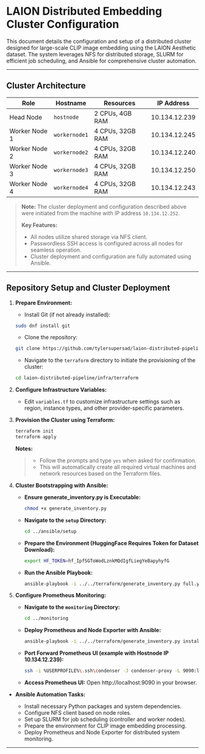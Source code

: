 # LAION Distributed Embedding Cluster Configuration

This document details the configuration and setup of a distributed cluster designed for large-scale CLIP image embedding using the LAION Aesthetic dataset. The system leverages NFS for distributed storage, SLURM for efficient job scheduling, and Ansible for comprehensive cluster automation.

---

## Cluster Architecture

| Role          | Hostname      | Resources         | IP Address    |
|---------------|---------------|-------------------|---------------|
| Head Node     | `hostnode`    | 2 CPUs, 4GB RAM   | 10.134.12.239 |
| Worker Node 1 | `workernode1` | 4 CPUs, 32GB RAM  | 10.134.12.245 |
| Worker Node 2 | `workernode2` | 4 CPUs, 32GB RAM  | 10.134.12.240 |
| Worker Node 3 | `workernode3` | 4 CPUs, 32GB RAM  | 10.134.12.250 |
| Worker Node 4 | `workernode4` | 4 CPUs, 32GB RAM  | 10.134.12.243 |

> **Note:** The cluster deployment and configuration described above were initiated from the machine with IP address `10.134.12.252`.
>
> **Key Features:**
>
> * All nodes utilize shared storage via NFS client.
> * Passwordless SSH access is configured across all nodes for seamless operation.
> * Cluster deployment and configuration are fully automated using Ansible.

---

## Repository Setup and Cluster Deployment

1.  **Prepare Environment:**
    * Install Git (if not already installed):
    ```bash
    sudo dnf install git
    ```
    * Clone the repository:
    ```bash
    git clone https://github.com/tylersupersad/laion-distributed-pipeline.git
    ```
    * Navigate to the `terraform` directory to initiate the provisioning of the cluster: 
    ```bash
    cd laion-distributed-pipeline/infra/terraform
    ```

2.  **Configure Infrastructure Variables:**

    * Edit `variables.tf` to customize infrastructure settings such as region, instance types, and other provider-specific parameters.

3.  **Provision the Cluster using Terraform:**

    ```bash
    terraform init
    terraform apply
    ```

    **Notes:**

    > - Follow the prompts and type `yes` when asked for confirmation.
    > - This will automatically create all required virtual machines and network resources based on the Terraform files.

4.  **Cluster Bootstrapping with Ansible:**

    * **Ensure generate_inventory.py is Executable:**
        ```bash
        chmod +x generate_inventory.py
        ```

    * **Navigate to the `setup` Directory:**
        ```bash
        cd ../ansible/setup
        ```

    * **Prepare the Environment (HuggingFace Requires Token for Dataset Download):**
        ```bash
        export HF_TOKEN=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
        ```

    * **Run the Ansible Playbook:**
        ```bash
        ansible-playbook -i ../../terraform/generate_inventory.py full.yaml
        ```

5.  **Configure Prometheus Monitoring:**

    * **Navigate to the `monitoring` Directory:**
        ```bash
        cd ../monitoring
        ```

    * **Deploy Prometheus and Node Exporter with Ansible:**
        ```bash
        ansible-playbook -i ../../terraform/generate_inventory.py install_monitoring.yaml
        ```

    * **Port Forward Prometheus UI (example with Hostnode IP 10.134.12.239):**
        ```bash
        ssh -i %USERPROFILE%\.ssh\condenser -J condenser-proxy -L 9090:localhost:9090 almalinux@10.134.12.239
        ```

    * **Access Prometheus UI:**
        Open http://localhost:9090 in your browser.

* **Ansible Automation Tasks:**

    * Install necessary Python packages and system dependencies.
    * Configure NFS client based on node roles.
    * Set up SLURM for job scheduling (controller and worker nodes).
    * Prepare the environment for CLIP image embedding processing.
    * Deploy Prometheus and Node Exporter for distributed system monitoring.

---